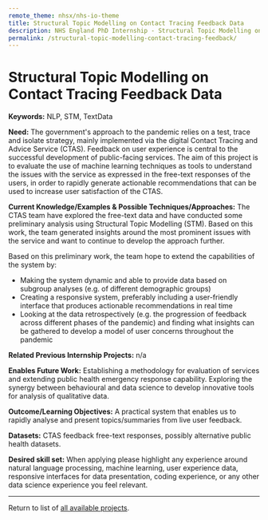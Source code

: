 ```yaml
---
remote_theme: nhsx/nhs-io-theme
title: Structural Topic Modelling on Contact Tracing Feedback Data
description: NHS England PhD Internship - Structural Topic Modelling on Contact Tracing Feedback Data
permalink: /structural-topic-modelling-contact-tracing-feedback/
---
```


# Structural Topic Modelling on Contact Tracing Feedback Data

**Keywords:**  NLP, STM, TextData

**Need:**  The government's approach to the pandemic relies on a test, trace and isolate strategy, mainly implemented via the digital Contact Tracing and Advice Service (CTAS). Feedback on user experience is central to the successful development of public-facing services. The aim of this project is to evaluate the use of machine learning techniques as tools to understand the issues with the service as expressed in the free-text responses of the users, in order to rapidly generate actionable recommendations that can be used to increase user satisfaction of the CTAS.

**Current Knowledge/Examples & Possible Techniques/Approaches:**  The CTAS team have explored the free-text data and have conducted some preliminary analysis using Structural Topic Modelling (STM). Based on this work, the team generated insights around the most prominent issues with the service and want to continue to develop the approach further.

Based on this preliminary work, the team hope to extend the capabilities of the system by:
- Making the system dynamic and able to provide data based on subgroup analyses (e.g. of different demographic groups)
- Creating a responsive system, preferably including a user-friendly interface that produces actionable recommendations in real time
- Looking at the data retrospectively (e.g. the progression of feedback across different phases of the pandemic) and finding what insights can be gathered to develop a model of user concerns throughout the pandemic

**Related Previous Internship Projects:** n/a

**Enables Future Work:** Establishing a methodology for evaluation of services and extending public health emergency response capability. Exploring the synergy between behavioural and data science to develop innovative tools for analysis of qualitative data.

**Outcome/Learning Objectives:** A practical system that enables us to rapidly analyse and present topics/summaries from live user feedback.

**Datasets:** CTAS feedback free-text responses, possibly alternative public health datasets.

**Desired skill set:** When applying please highlight any experience around natural language processing, machine learning, user experience data, responsive interfaces for data presentation, coding experience, or any other data science experience you feel relevant.

---
Return to list of [all available projects](https://nhsx.github.io/nhsx-internship-projects/).